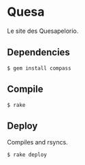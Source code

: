 Quesa
=====

Le site des Quesapelorio.

Dependencies
------------

    $ gem install compass


Compile
-------

    $ rake

Deploy
------

Compiles and rsyncs.

    $ rake deploy
